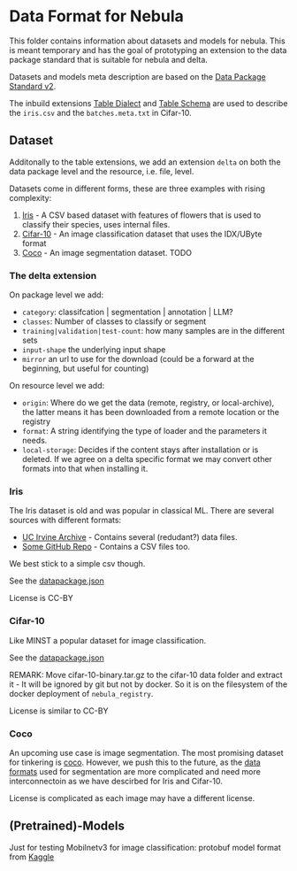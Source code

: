 # Data Format for Nebula

This folder contains information about datasets and models for nebula. This is meant temporary and has the goal of prototyping an extension to the data package standard that is suitable for nebula and delta. 

Datasets and models meta description are based on the [Data Package Standard v2](https://datapackage.org/standard/data-package/).

The inbuild extensions [Table Dialect](https://datapackage.org/standard/table-dialect/) and [Table Schema](https://datapackage.org/standard/table-schema/) are used to describe the `iris.csv` and the `batches.meta.txt` in Cifar-10.

## Dataset

Additonally to the table extensions, we add an extension `delta` on both the data package level and the resource, i.e. file, level.

Datasets come in different forms, these are three examples with rising complexity:

1. [Iris]() - A CSV based dataset with features of flowers that is used to classify their species, uses internal files.
2. [Cifar-10](https://www.cs.toronto.edu/~kriz/cifar.html) - An image classification dataset that uses the IDX/UByte format 
3. [Coco](https://cocodataset.org/#home) - An image segmentation dataset. TODO

### The delta extension

On package level we add:

- `category`: classifcation | segmentation | annotation | LLM?
- `classes`: Number of classes to classify or segment
- `training|validation|test-count`: how many samples are in the different sets
- `input-shape` the underlying input shape
- `mirror` an url to use for the download (could be a forward at the beginning, but useful for counting)

On resource level we add:

- `origin`: Where do we get the data (remote, registry, or local-archive), the latter means it has been downloaded from a remote location or the registry
- `format`: A string identifying the type of loader and the parameters it needs.
- `local-storage`: Decides if the content stays after installation or is deleted. If we agree on a delta specific format we may convert other formats into that when installing it.

### Iris

The Iris dataset is old and was popular in classical ML. There are several sources with different formats:

- [UC Irvine Archive](https://archive.ics.uci.edu/dataset/53/iris) - Contains several (redudant?) data files.
- [Some GitHub Repo](https://gist.github.com/curran/a08a1080b88344b0c8a7) - Contains a CSV files too.

We best stick to a simple csv though.

See the [datapackage.json](./iris/datapackage.json)

License is CC-BY

### Cifar-10

Like MINST a popular dataset for image classification. 

See the [datapackage.json](./cifar10/datapackage.json)

REMARK: Move cifar-10-binary.tar.gz to the cifar-10 data folder and extract it - It will be ignored by git but not by docker. So it is on the filesystem of the docker deployment of `nebula_registry`.

License is similar to CC-BY

### Coco

An upcoming use case is image segmentation. The most promising dataset for tinkering is [coco](https://cocodataset.org/#home). However, we push this to the future, as the [data formats](https://cocodataset.org/#format-data) used for segmentation are more complicated and need more interconnectoin as we have descirbed for Iris and Cifar-10.

License is complicated as each image may have a different license.

## (Pretrained)-Models

Just for testing Mobilnetv3 for image classification: protobuf model format from [Kaggle](https://www.kaggle.com/models/google/mobilenet-v3/)